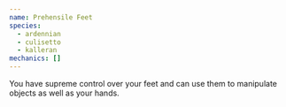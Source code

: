 ```yaml
---
name: Prehensile Feet
species:
  - ardennian
  - culisetto
  - kalleran
mechanics: []
---
```

You have supreme control over your feet and can use them to manipulate objects as well as your hands.
